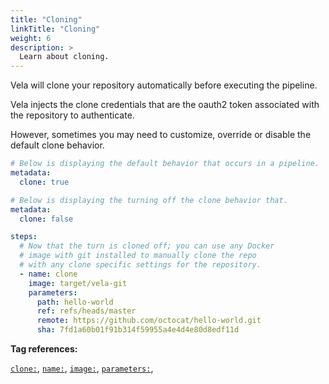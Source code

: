 ```yaml
---
title: "Cloning"
linkTitle: "Cloning"
weight: 6
description: >
  Learn about cloning.
---
```


Vela will clone your repository automatically before executing the pipeline.

Vela injects the clone credentials that are the oauth2 token associated with the repository to authenticate.

However, sometimes you may need to customize, override or disable the default clone behavior.

<!-- section break -->

```yaml
# Below is displaying the default behavior that occurs in a pipeline. 
metadata:
  clone: true
```


```yaml
# Below is displaying the turning off the clone behavior that. 
metadata:
  clone: false

steps:
  # Now that the turn is cloned off; you can use any Docker
  # image with git installed to manually clone the repo
  # with any clone specific settings for the repository.
  - name: clone
    image: target/vela-git
    parameters:
      path: hello-world
      ref: refs/heads/master
      remote: https://github.com/octocat/hello-world.git
      sha: 7fd1a60b01f91b314f59955a4e4d4e80d8edf11d

```

<!-- section break -->

**Tag references:**

[`clone:`](/docs/reference/yaml/metdata/#the-clone-tag), [`name:`](/docs/reference/yaml/steps/#the-name-tag), [`image:`](/docs/reference/yaml/steps/#the-image-tag), [`parameters:`](/docs/reference/yaml/steps/#the-parameters-tag),